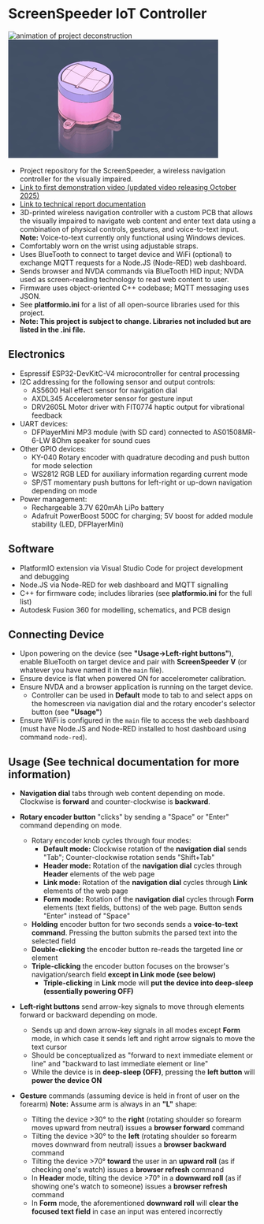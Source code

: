 # ScreenSpeeder IoT Controller
![animation of project deconstruction](https://github.com/Adam-Beik/ScreenSpeeder-IoTController/blob/main/deconstruct_compressed.gif)
![animation of project's navigation dial internals](https://github.com/Adam-Beik/ScreenSpeeder-IoTController/blob/main/gears_compressed.gif)
* Project repository for the ScreenSpeeder, a wireless navigation controller for the visually impaired.
* [Link to first demonstration video (updated video releasing October 2025)](https://www.youtube.com/watch?v=nY-d67pn6yI)
* [Link to technical report documentation](https://1drv.ms/w/c/bf5aecddce199c5e/EYxzLiALXJlNptYhbYVuunkBDRpJXIS_0LUYTRMiL-INpQ?e=VsDVbx)
* 3D-printed wireless navigation controller with a custom PCB that allows the visually impaired to navigate web content and enter text data using a combination of physical controls, gestures, and voice-to-text input. **Note:** Voice-to-text currently only functional using Windows devices.
* Comfortably worn on the wrist using adjustable straps.
* Uses BlueTooth to connect to target device and WiFi (optional) to exchange MQTT requests for a Node.JS (Node-RED) web dashboard.
* Sends browser and NVDA commands via BlueTooth HID input; NVDA used as screen-reading technology to read web content to user. 
* Firmware uses object-oriented C++ codebase; MQTT messaging uses JSON.
* See **platformio.ini** for a list of all open-source libraries used for this project.
* **Note: This project is subject to change. Libraries not included but are listed in the .ini file.**

Electronics
------
* Espressif ESP32-DevKitC-V4 microcontroller for central processing
* I2C addressing for the following sensor and output controls:
  * AS5600 Hall effect sensor for navigation dial
  * AXDL345 Accelerometer sensor for gesture input
  * DRV2605L Motor driver with FIT0774 haptic output for vibrational feedback
* UART devices:
  * DFPlayerMini MP3 module (with SD card) connected to AS01508MR-6-LW 8Ohm speaker for sound cues
* Other GPIO devices:
  * KY-040 Rotary encoder with quadrature decoding and push button for mode selection
  * WS2812 RGB LED for auxiliary information regarding current mode
  * SP/ST momentary push buttons for left-right or up-down navigation depending on mode
* Power management:
  * Rechargeable 3.7V 620mAh LiPo battery
  * Adafruit PowerBoost 500C for charging; 5V boost for added module stability (LED, DFPlayerMini)

Software
-----
* PlatformIO extension via Visual Studio Code for project development and debugging
* Node.JS via Node-RED for web dashboard and MQTT signalling
* C++ for firmware code; includes libraries (see **platformio.ini** for the full list)
* Autodesk Fusion 360 for modelling, schematics, and PCB design

Connecting Device
----
* Upon powering on the device (see **"Usage->Left-right buttons"**), enable BlueTooth on target device and pair with **ScreenSpeeder V** (or whatever you have named it in the `main` file).
* Ensure device is flat when powered ON for accelerometer calibration.
* Ensure NVDA and a browser application is running on the target device.
  * Controller can be used in **Default** mode to tab to and select apps on the homescreen via navigation dial and the rotary encoder's selector button (see **"Usage"**)
* Ensure WiFi is configured in the `main` file to access the web dashboard (must have Node.JS and Node-RED installed to host dashboard using command `node-red`).

Usage (See technical documentation for more information)
----
* **Navigation dial** tabs through web content depending on mode. Clockwise is **forward** and counter-clockwise is **backward**.
  
* **Rotary encoder button** "clicks" by sending a "Space" or "Enter" command depending on mode.
  * Rotary encoder knob cycles through four modes:
    * **Default mode:** Clockwise rotation of the **navigation dial** sends "Tab"; Counter-clockwise rotation sends "Shift+Tab"
    * **Header mode:** Rotation of the **navigation dial** cycles through **Header** elements of the web page
    * **Link mode:** Rotation of the **navigation dial** cycles through **Link** elements of the web page
    * **Form mode:** Rotation of the **navigation dial** cycles through **Form** elements (text fields, buttons) of the web page. Button sends "Enter" instead of "Space"
  * **Holding** encoder button for two seconds sends a **voice-to-text command**. Pressing the button submits the parsed text into the selected field
  * **Double-clicking** the encoder button re-reads the targeted line or element
  * **Triple-clicking** the encoder button focuses on the browser's navigation/search field **except in Link mode (see below)**
    * **Triple-clicking** in **Link** mode will **put the device into deep-sleep (essentially powering OFF)**
      
* **Left-right buttons** send arrow-key signals to move through elements forward or backward depending on mode.
  * Sends up and down arrow-key signals in all modes except **Form** mode, in which case it sends left and right arrow signals to move the text cursor
  * Should be conceptualized as "forward to next immediate element or line" and "backward to last immediate element or line"
  * While the device is in **deep-sleep (OFF)**, pressing the **left button** will **power the device ON**
    
* **Gesture** commands (assuming device is held in front of user on the forearm) **Note:** Assume arm is always in an **"L"** shape:
  *  Tilting the device >30° to the **right** (rotating shoulder so forearm moves upward from neutral) issues a **browser forward** command
  *  Tilting the device >30° to the **left** (rotating shoulder so forearm moves downward from neutral) issues a **browser backward** command
  *  Tilting the device >70° **toward** the user in an **upward roll** (as if checking one's watch) issues a **browser refresh** command
    * In **Header** mode, tilting the device >70° in a **downward roll** (as if showing one's watch to someone) issues a **browser refresh** command
    * In **Form** mode, the aforementioned **downward roll** will **clear the focused text field** in case an input was entered incorrectly


